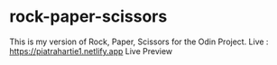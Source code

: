 # rock-paper-scissors
This is my version of Rock, Paper, Scissors for the Odin Project.
Live : https://piatrahartie1.netlify.app
Live Preview

